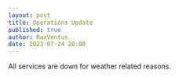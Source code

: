 ```yaml
---
layout: post
title: Operations Update
published: true
author: RaxVentus
date: 2023-07-24 20:00
---
```


All services are down for weather related reasons.
